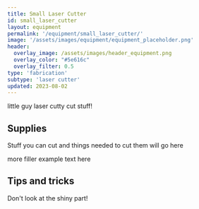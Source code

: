 ```yaml
---
title: Small Laser Cutter
id: small_laser_cutter
layout: equipment
permalink: '/equipment/small_laser_cutter/'
image: '/assets/images/equipment/equipment_placeholder.png'
header:
  overlay_image: /assets/images/header_equipment.png
  overlay_color: "#5e616c"
  overlay_filter: 0.5
type: 'fabrication'
subtype: 'laser cutter'
updated: 2023-08-02
---
```



little guy laser cutty cut stuff!

## Supplies
Stuff you can cut and things needed to cut them will go here

more filler example text here

## Tips and tricks
Don't look at the shiny part!
